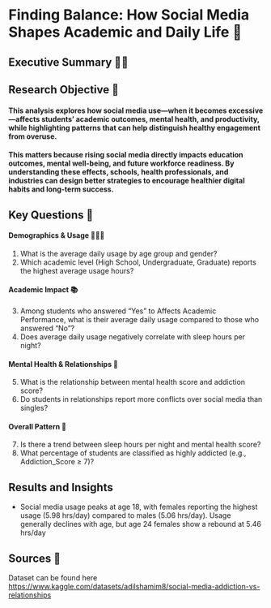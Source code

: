 # Finding Balance: How Social Media Shapes Academic and Daily Life 📲

## Executive Summary 👨‍💼

## Research Objective 🔎
####  This analysis explores how social media use—when it becomes excessive—affects students’ academic outcomes, mental health, and productivity, while highlighting patterns that can help distinguish healthy engagement from overuse.
#### This matters because rising social media directly impacts education outcomes, mental well-being, and future workforce readiness. By understanding these effects, schools, health professionals, and industries can design better strategies to encourage healthier digital habits and long-term success.

## Key Questions 🔑
####  **Demographics & Usage 👨👩🧑**
1. What is the average daily usage by age group and gender?
2. Which academic level (High School, Undergraduate, Graduate) reports the highest average usage hours?

#### Academic Impact 📚
3. Among students who answered “Yes” to Affects Academic Performance, what is their average daily usage compared to those who answered “No”?
4. Does average daily usage negatively correlate with sleep hours per night?

#### Mental Health & Relationships 🧠
5. What is the relationship between mental health score and addiction score?
6. Do students in relationships report more conflicts over social media than singles?

#### Overall Pattern 🧩
7. Is there a trend between sleep hours per night and mental health score?
8. What percentage of students are classified as highly addicted (e.g., Addiction_Score ≥ 7)?

## Results and Insights
- Social media usage peaks at age 18, with females reporting the highest usage (5.98 hrs/day) compared to males (5.06 hrs/day). Usage generally declines with age, but age 24 females show a rebound at 5.46 hrs/day

## Sources 🔌
Dataset can be found here https://www.kaggle.com/datasets/adilshamim8/social-media-addiction-vs-relationships

